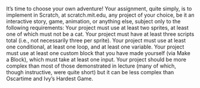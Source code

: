 It’s time to choose your own adventure! Your assignment, quite simply, is to implement in Scratch, 
at scratch.mit.edu, any project of your choice, be it an interactive story, game, animation, or anything else, subject only to the following requirements:
Your project must use at least two sprites, at least one of which must not be a cat.
Your project must have at least three scripts total (i.e., not necessarily three per sprite).
Your project must use at least one conditional, at least one loop, and at least one variable.
Your project must use at least one custom block that you have made yourself (via Make a Block), which must take at least one input.
Your project should be more complex than most of those demonstrated in lecture (many of which, 
though instructive, were quite short) but it can be less complex than Oscartime and Ivy’s Hardest Game.
